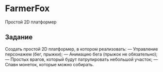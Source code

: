 # FarmerFox
Простой 2D платформер

## Задание

Создать простой 2D платформер, в котором реализовать:
— Управление персонажем (бег, прыжки);
— Анимацию бега (прыжок не обязательно);
— Простых врагов, который будут патрулировать небольшой участок;
— Спавн монеток, которые можно собирать.
